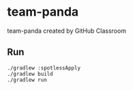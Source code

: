 # team-panda
team-panda created by GitHub Classroom

## Run
```
./gradlew :spotlessApply
./gradlew build
./gradlew run
```
